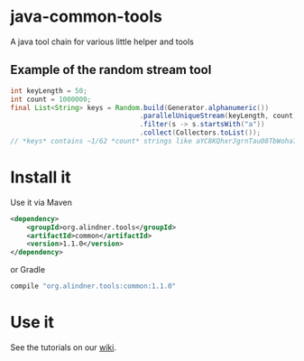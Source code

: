 # java-common-tools

A java tool chain for various little helper and tools

## Example of the random stream tool

```java
int keyLength = 50;
int count = 1000000;
final List<String> keys = Random.build(Generator.alphanumeric())
                                .parallelUniqueStream(keyLength, count)
                                .filter(s -> s.startsWith("a"))
                                .collect(Collectors.toList());
// *keys* contains ~1/62 *count* strings like aYC8KQhxrJgrnTau08TbWoha7dswQTrTQ1fI3TZLBVEKrFUTs2
``` 
# Install it

Use it via Maven
```xml
<dependency>
    <groupId>org.alindner.tools</groupId>
    <artifactId>common</artifactId>
    <version>1.1.0</version>
</dependency>
```
or Gradle
```groovy
compile "org.alindner.tools:common:1.1.0"
```

# Use it

See the tutorials on our [wiki](https://github.com/alexander-lindner/java-common-tools/wiki).